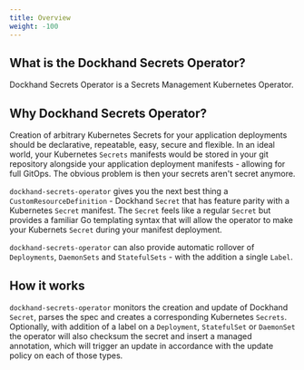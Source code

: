 ```yaml
---
title: Overview
weight: -100
---
```


## What is the Dockhand Secrets Operator?

Dockhand Secrets Operator is a Secrets Management Kubernetes Operator.

## Why Dockhand Secrets Operator?
Creation of arbitrary Kubernetes Secrets for your application deployments should be declarative, repeatable, easy, secure and flexible. In an ideal world, your Kubernetes `Secrets` manifests would be stored in your git repository alongside your application deployment manifests - allowing for full GitOps. The obvious problem is then your secrets aren't secret anymore. 

`dockhand-secrets-operator` gives you the next best thing a `CustomResourceDefinition` - Dockhand `Secret` that has feature parity with a Kubernetes `Secret` manifest. The `Secret` feels like a regular `Secret` but provides a familiar Go templating syntax that will allow the operator to make your Kubernets `Secret` during your manifest deployment.

`dockhand-secrets-operator` can also provide automatic rollover of `Deployments`, `DaemonSets` and `StatefulSets` - with the addition a single `Label`.

## How it works
`dockhand-secrets-operator` monitors the creation and update of Dockhand `Secret`, parses the spec and creates a corresponding Kubernetes `Secrets`. Optionally, with addition of a label on a `Deployment`, `StatefulSet` or `DaemonSet` the operator will also checksum the secret and insert a managed annotation, which will trigger an update in accordance with the update policy on each of those types. 

